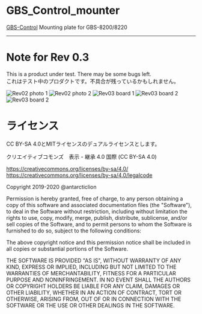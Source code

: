 # GBS_Control_mounter
[GBS-Control](https://github.com/ramapcsx2/gbs-control) Mounting plate for GBS-8200/8220


----
# Note for Rev 0.3
This is a product under test. There may be some bugs left.  
これはテスト中のプロダクトです。不具合が残っているかもしれません。  


![Rev02 photo 1](https://github.com/antarcticlion/GBS_Control_mounter/raw/main/Photos/Rev02_birdview.jpg) 
![Rev02 photo 2](https://github.com/antarcticlion/GBS_Control_mounter/raw/main/Photos/Rev02_sideview2.jpg) 
![Rev03 board 1](https://github.com/antarcticlion/GBS_Control_mounter/raw/main/Photos/Rev03_TOP_SIDE_A.png) 
![Rev03 board 2](https://github.com/antarcticlion/GBS_Control_mounter/raw/main/Photos/Rev03_TOP_SIDE_B.png) 
![Rev03 board 2](https://github.com/antarcticlion/GBS_Control_mounter/raw/main/Photos/mounter_desc01.png) 


# ライセンス

CC BY-SA 4.0とMITライセンスのデュアルライセンスとします。

クリエイティブコモンズ　表示 - 継承 4.0 国際 (CC BY-SA 4.0)

https://creativecommons.org/licenses/by-sa/4.0/  
https://creativecommons.org/licenses/by-sa/4.0/legalcode


Copyright 2019-2020 @antarcticlion

Permission is hereby granted, free of charge, to any person obtaining a copy of this software and associated documentation files (the "Software"), to deal in the Software without restriction, including without limitation the rights to use, copy, modify, merge, publish, distribute, sublicense, and/or sell copies of the Software, and to permit persons to whom the Software is furnished to do so, subject to the following conditions:

The above copyright notice and this permission notice shall be included in all copies or substantial portions of the Software.

THE SOFTWARE IS PROVIDED "AS IS", WITHOUT WARRANTY OF ANY KIND, EXPRESS OR IMPLIED, INCLUDING BUT NOT LIMITED TO THE WARRANTIES OF MERCHANTABILITY, FITNESS FOR A PARTICULAR PURPOSE AND NONINFRINGEMENT. IN NO EVENT SHALL THE AUTHORS OR COPYRIGHT HOLDERS BE LIABLE FOR ANY CLAIM, DAMAGES OR OTHER LIABILITY, WHETHER IN AN ACTION OF CONTRACT, TORT OR OTHERWISE, ARISING FROM, OUT OF OR IN CONNECTION WITH THE SOFTWARE OR THE USE OR OTHER DEALINGS IN THE SOFTWARE.
